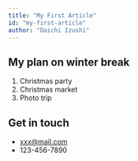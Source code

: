 ```yaml
---
title: "My First Article"
id: "my-first-article"
author: "Daichi Izushi"
---
```


## My plan on winter break

1. Christmas party
2. Christmas market
3. Photo trip

## Get in touch

- xxx@mail.com
- 123-456-7890
